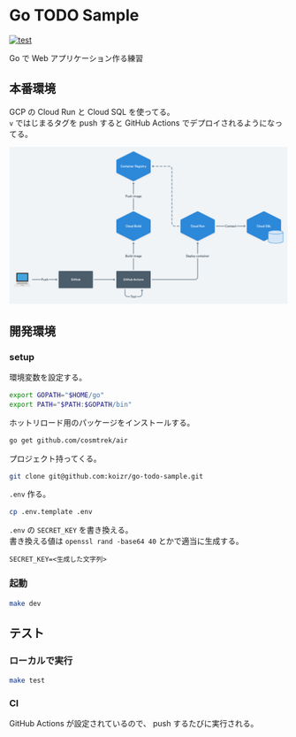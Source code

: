 # Go TODO Sample

[![test](https://github.com/koizr/go-todo-sample/workflows/Test/badge.svg)](https://github.com/koizr/go-todo-sample/actions?query=workflow%3ATest)

Go で Web アプリケーション作る練習

## 本番環境

GCP の Cloud Run と Cloud SQL を使ってる。  
`v` ではじまるタグを push すると GitHub Actions でデプロイされるようになってる。

![img](./doc/assets/infra.png)

## 開発環境

### setup

環境変数を設定する。

```sh
export GOPATH="$HOME/go"
export PATH="$PATH:$GOPATH/bin"
```

ホットリロード用のパッケージをインストールする。

```sh
go get github.com/cosmtrek/air
```

プロジェクト持ってくる。

```sh
git clone git@github.com:koizr/go-todo-sample.git
```

`.env` 作る。

```sh
cp .env.template .env
```

`.env` の `SECRET_KEY` を書き換える。  
書き換える値は `openssl rand -base64 40` とかで適当に生成する。

```dotenv
SECRET_KEY=<生成した文字列>
```

### 起動

```sh
make dev
```

## テスト

### ローカルで実行

```sh
make test
```

### CI

GitHub Actions が設定されているので、 push するたびに実行される。
